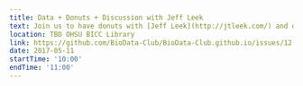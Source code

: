 ```yaml
---
title: Data + Donuts + Discussion with Jeff Leek
text: Join us to have donuts with [Jeff Leek](http://jtleek.com/) and discuss his book [How to be a Modern Scientist](https://leanpub.com/modernscientist).
location: TBD OHSU BICC Library
link: https://github.com/BioData-Club/BioData-Club.github.io/issues/12
date: 2017-05-11
startTime: '10:00'
endTime: '11:00'
---
```


